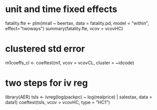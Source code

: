 # unit and time fixed effects

fatality.fte <- plm(mrall ~ beertax, data = fatality.pd,
model = "within", effect="twoways")
summary(fatality.fte, vcov = vcovHC)

# clustered std error
m1coeffs_cl <- coeftest(m1, vcov = vcovCL, cluster = ~idcode)

# two steps for iv reg

library(AER)
tsls <- ivreg(log(packpc) ~ log(realprice) | salestax, data = data1)
coeftest(tsls, vcov = vcovHC, type = "HC1")
